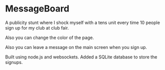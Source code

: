 # MessageBoard
A publicity stunt where I shock myself with a tens unit every time 10 people sign up for my club at club fair.

Also you can change the color of the page.

Also you can leave a message on the main screen when you sign up.

Built using node.js and websockets. Added a SQLite database to store the signups.

